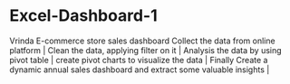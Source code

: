 # Excel-Dashboard-1
Vrinda E-commerce store sales dashboard
Collect the data from online platform | Clean the data, applying filter on it | Analysis the data by using pivot table | create pivot charts to visualize the data | Finally Create a dynamic annual sales dashboard and extract some valuable insights |
